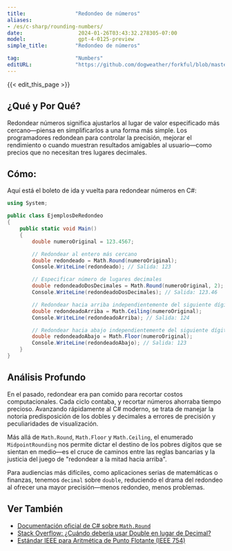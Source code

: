 ```yaml
---
title:                "Redondeo de números"
aliases:
- /es/c-sharp/rounding-numbers/
date:                  2024-01-26T03:43:32.278305-07:00
model:                 gpt-4-0125-preview
simple_title:         "Redondeo de números"

tag:                  "Numbers"
editURL:              "https://github.com/dogweather/forkful/blob/master/content/es/c-sharp/rounding-numbers.md"
---
```


{{< edit_this_page >}}

## ¿Qué y Por Qué?
Redondear números significa ajustarlos al lugar de valor especificado más cercano—piensa en simplificarlos a una forma más simple. Los programadores redondean para controlar la precisión, mejorar el rendimiento o cuando muestran resultados amigables al usuario—como precios que no necesitan tres lugares decimales.

## Cómo:
Aquí está el boleto de ida y vuelta para redondear números en C#:

```csharp
using System;

public class EjemplosDeRedondeo
{
    public static void Main()
    {
        double numeroOriginal = 123.4567;

        // Redondear al entero más cercano
        double redondeado = Math.Round(numeroOriginal);
        Console.WriteLine(redondeado); // Salida: 123

        // Especificar número de lugares decimales
        double redondeadoDosDecimales = Math.Round(numeroOriginal, 2);
        Console.WriteLine(redondeadoDosDecimales); // Salida: 123.46

        // Redondear hacia arriba independientemente del siguiente dígito
        double redondeadoArriba = Math.Ceiling(numeroOriginal);
        Console.WriteLine(redondeadoArriba); // Salida: 124

        // Redondear hacia abajo independientemente del siguiente dígito
        double redondeadoAbajo = Math.Floor(numeroOriginal);
        Console.WriteLine(redondeadoAbajo); // Salida: 123
    }
}
```

## Análisis Profundo
En el pasado, redondear era pan comido para recortar costos computacionales. Cada ciclo contaba, y recortar números ahorraba tiempo precioso. Avanzando rápidamente al C# moderno, se trata de manejar la notoria predisposición de los dobles y decimales a errores de precisión y peculiaridades de visualización.

Más allá de `Math.Round`, `Math.Floor` y `Math.Ceiling`, el enumerado `MidpointRounding` nos permite dictar el destino de los pobres dígitos que se sientan en medio—es el cruce de caminos entre las reglas bancarias y la justicia del juego de "redondear a la mitad hacia arriba".

Para audiencias más difíciles, como aplicaciones serias de matemáticas o finanzas, tenemos `decimal` sobre `double`, reduciendo el drama del redondeo al ofrecer una mayor precisión—menos redondeo, menos problemas.

## Ver También
- [Documentación oficial de C# sobre `Math.Round`](https://docs.microsoft.com/en-us/dotnet/api/system.math.round)
- [Stack Overflow: ¿Cuándo debería usar Double en lugar de Decimal?](https://stackoverflow.com/questions/1165761/decimal-vs-double-which-one-should-i-use-and-when)
- [Estándar IEEE para Aritmética de Punto Flotante (IEEE 754)](https://es.wikipedia.org/wiki/IEEE_coma_flotante)
